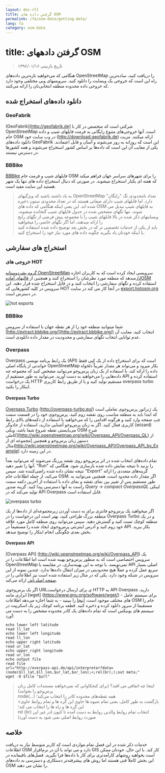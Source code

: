 ```yaml
---
layout: doc-rtl
title: گرفتن داده های OSM
permalink: /fa/osm-data/getting-data/
lang: fa
category: osm-data
---
```


title: گرفتن دادههای OSM
=================  

> تاریخ بازبینی ۱۳۹۶/۰۱/۱۶

هنگامی که می‌خواهید تازه‌ترین داده‌های OpenStreetMap را دریافت کنید، ساده‌ترین راه این است که خروجی یک وبسایت را دانلود کنید. سرویسهای وبی مختلفی وجود دارد که خروجی داده محدوده منطقه انتخابی‌تان را ارائه می‌کنند.  

دانلود داده‌های استخراج شده
--------------------------

### GeoFabrik

(GeoFabrik](http://geofabrik.de] شرکتی است که متخصص در کار با OpenStreetMap است. آنها خروجی‌های متنوع رایگانی به فرمت فایلهای شیپ و داده خام OSM در وب سایت خود (http://download.geofabrik.de) ارائه میکنند. مزیت دانلود داده‌های GeoFabrik این است که روزانه به روز می‌شوند و آسان و قابل اعتمادند. یکی از معایب آن این است که داده‌ها بر اساس کشور استخراج می‌شوند و همه کشورها در دسترس نیستند.  

### BBBike  

[BBBike](http://download.bbbike.org/osm/bbbike/) فایلهای شیپ و فرمت خام OSM را برای شهرهای سراسر جهان فراهم میکند که هفته ای یکبار استخراج میشوند. در صورتی که دنبال استخراج داده های تنها یک شهر هستید این سایت مفید است.

>به یاد داشته باشید که ویژگیهای OpenStreetMap تعداد نامحدودی تگ "رایگان" دارد.
>اما فایلهای شیپ دارای صفاتی هستند که در تعداد محدودی ستون ذخیره شده اند. این یعنی
> اینکه هنگامی که داده های OSM به فایلهای شیپ تبدیل می شوند، تنها تگهای مشخص شده
>در جدول فایلهای شیپ گنجانده میشوند. وبسایتهای ذکر شده در بالا فایلهای شیپ را 
> با مجموعه پیش فرضی از تگهای رایج را ارائه میدهند، اما اگر تگهای خاصی را میخواهید  
>باید از یکی از خدمات تخصصی تر که در بخش بعد توضیح داده شده استفاده کنید
>یا اینکه خودتان یاد بگیرید چگونه داده های مورد نیاز خود را استخراج کنید.

استخراج های سفارشی
-------------------

### خروجی های HOT  

[گروه بشردوستانه OpenStreetMap](http://hotosm.org) سرویسی ایجاد کرده است که به کاربران اجازه میدهد که منطقه مورد نظرشان را استخراج کنند و همچنین از [قالبهای آماده /JOSM](/fa/josm/josm-presets) استفاده کرده 
و تگهای سفارشی را انتخاب کنند و در فایل استخراج شده قرار دهند. این سرویس در کلیه کشورهایی که HOT در آنجا کار می کند در سایت [export.hotosm.org](http://export.hotosm.org) در دسترس است.

![hot exports][]

### BBBike  

شما میتوانید منطقه خود را از هر نقطه جهان با استفاده از سرویس [http://extract.bbbike.org/](http://extract.bbbike.org/) انتخاب کنید. معایب آن عدم توانایی انتخاب تگهای سفارشی و محدودیت در مقدار داده دانلودی است.  

### Overpass

Overpass یک رابط برنامه نویسی (API) است که برای استخراج داده از یک کپی فقط خواندنی از پایگاه اصلی OpenStreetMap بکار میرود و می‌تواند هر مقدار تقریباْ دلخواه داده را ارائه کند. با استفاده از یک زبان پرس‌وجو می‌توانید مشخص کنید که مجموعه چه داده‌هایی را می‌خواهید به دست آورید. می‌توانید به طور مستقیم از API استفاده کرده و یک درخواست HTTP مستقیم تولید کنید و یا از طریق رابط کاربری overpass turbo اینکار را بکنید.

#### Overpass Turbo

[Overpass Turbo] (http://overpass-turbo.eu/) یک ژنراتور پرس‌و‌جوی تعاملی است که ابتدا باید به منطقه مناسب روی نقشه زوم کنید. پرس‌و‌جوی خود را در قسمت سمت چپ صفحه وارد کنید و هرگونه اقدامی را که می‌خواهید با استفاده از دکمه‌های بالای رابط کاربری فعال کنید. اگر به زبان پرس‌وجو آشنایی ندارید، استفاده از جادوگر (wizard) می‌بایستی نقطه شروع شما باشد. ویکی OSM شرح [کاملی(http://wiki.openstreetmap.org/wiki/Overpass_API/Overpass_QL) از دستور زبان پرس‌وجو و همچنین [مجموعه ای از مثال(http://wiki.openstreetmap.org/wiki/Overpass_API/Overpass_API_by_Example) در این زمینه دارد.

تمام داده‌های انتخاب شده در اثر پرس‌وجو روی نقشه پررنگ می‌شوند که می‌توانید بعداً آنها را تغییر دهید. "Run" را بزنید تا نتیجه نمایش داده شده بازسازی شود. هنگامی که نتیجه نشان داده شده راضی‌کننده شد، سپس "Export" گزینه‌های متعددی را ارائه می‌کند، از جمله اطلاعات خام OSM. اگر مقدار داده محدود است، همچنین می‌توانید به طور مستقیم پس از تغییر بین نمای نقشه و نمای داده با استفاده از آخرین دکمه سمت راست به آنها دسترسی پیدا کنید. گزینه صدور *Query -> compact OverpassQL* لینکی تولید می‌کند که در API Overpass قابل استفاده است.

![overpass turbo][]

اگر میخواهید یک پرس‌وجو فانتزی برای به دست آوردن زیرمجموعه‌ای از داده‌ها از یک منطقه بزرگ طراحی کنید، بهتر است این درخواست را در Overpass Turbo و در یک منطقه کوچک تست کنید و گسترش دهید. سپس می‌توانید روی منطقه کامل مورد علاقه خود زوم کنید و آدرس اینترنتی پرس‌وجوی ایجاد شده را مستقیماً در API بکار ببرید. بخش بعدی چگونگی انجام اینکار را توضیح میدهد.

#### Overpass API

[Overpass API] (http://wiki.openstreetmap.org/wiki/Overpass_API) یک سرویس اختصاصی است که به منظور پرس‌وجو بهینه شده است اما اطلاعات را در OpenStreetMap نمی‌نویسد. با توجه به این بهینه‌سازی، در مقایسه با API اصلی بسیار سریع عمل کرده و عملاً هیچ محدودیتی در میزان انتقال داده‌ها ندارد. چندین نمونه از این سرویس در شبکه وجود دارد، یکی که در مثال زیر استفاده شده است نیز اطلاعاتی را در [صفحه اصلی‌اش](http://overpass-api.de/) ارائه می‌کند.

اگر یک پرس‌وجوی URLی برای ارسال درخواست HTTP به API Overpass دارید، ابزاری مانند [wget] (https://www.gnu.org/software/wget/) - برای سیستم عامل های مختلف موجود است، [اینجا](http://wget.addictivecode.org/FrequentlyAskedQuestions?action=show&redirect=Faq#download) را ببینید - به شما اجازه می‌دهد اطلاعات OSM خام را مستقیما از سرور دانلود کرده و ذخیره کنید. قطعه برنامه کوچک زیر یک اسکریپت در سیستم های یونیکس است که تمام داده‌های یک کادر محدوده مشخص را به دست می آورد:

```
echo lower left latitude
read ll_lat
echo lower left longitude
read ll_lon
echo upper right latitude
read ur_lat
echo upper_right longitude
read ur_lon
echo output file
read file
url="http://overpass-api.de/api/interpreter?data=(node($ll_lat,$ll_lon,$ur_lat,$ur_lon);<;rel(br););out meta;"
wget -O $file "$url"
```
>اینجا چه اتفاقی می افتد؟ (برای کنجکاوانی که نمی‌خواهند مستندات کامل زبان پرس‌وجو را بخوانند)  
>node(...) همه نقطه‌های محدوده کادر را انتخاب می‌کند؛  
> <بازگشت به طور کامل، یعنی تمام شیوه ها حاوی این گره ها و تمام روابط حاوی این گره ها و راه ها را انتخاب می کند؛  
> rel (br) انتخاب تمام روابط والدین روابط به دست آمده تا کنون (در غیر این صورت روابط اصلی نمی شود به دست آورد)
>



خلاصه
-------  

خدمات ذکر شده در این فصل تمام مواردی است که کاربر متوسط نیاز به دریافت اطلاعات OSM دارد و می تواند با آن در نرم‌افزار GIS کار کند. با این حال، خودتان ممکن است بخواهید روشهای کارآمدتری برای کار با داده‌ها فرا بگیرید. فصل‌های باقیمانده در این بخش کاملاً فنی هستند اما روش های پیشرفته‌تر دستکاری و دسترسی به داده‌های OSM را نشان می دهند.  


[hot exports]: /images/osm-data/hot-exports.png
[overpass turbo]: /images/osm-data/overpass_turbo.png